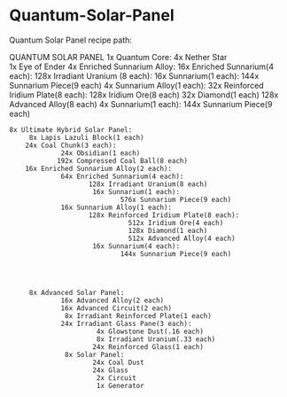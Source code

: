 # Quantum-Solar-Panel
Quantum Solar Panel recipe path:
 
QUANTUM SOLAR PANEL
	1x Quantum Core:
		 4x Nether Star		
		 1x Eye of Ender
		 4x Enriched Sunnarium Alloy:
				16x Enriched Sunnarium(4 each):
						128x Irradiant Uranium (8 each):
					 	 16x Sunnarium(1 each):
								144x Sunnarium Piece(9 each)
				 4x Sunnarium Alloy(1 each):
						 32x Reinforced Iridium Plate(8 each):
								  128x Iridium Ore(8 each)
								   32x Diamond(1 each)
								  128x Advanced Alloy(8 each)
						  4x Sunnarium(1 each):
								144x Sunnarium Piece(9 each)
								
								
								
								
	8x Ultimate Hybrid Solar Panel:						
		 8x Lapis Lazuli Block(1 each)
		24x Coal Chunk(3 each):
				 24x Obsidian(1 each)
				192x Compressed Coal Ball(8 each)
		16x Enriched Sunnarium Alloy(2 each):		
			     64x Enriched Sunnarium(4 each):
						128x Irradiant Uranium(8 each)
					 	 16x Sunnarium(1 each):
								576x Sunnarium Piece(9 each)
				 16x Sunnarium Alloy(1 each):
						128x Reinforced Iridium Plate(8 each):
								  512x Iridium Ore(4 each)
								  128x Diamond(1 each)
								  512x Advanced Alloy(4 each)
						 16x Sunnarium(4 each):
								144x Sunnarium Piece(9 each)
								
								
								
								
		 8x	Advanced Solar Panel:
				 16x Advanced Alloy(2 each)
				 16x Advanced Circuit(2 each)
				  8x Irradiant Reinforced Plate(1 each)
				 24x Irradiant Glass Pane(3 each):
						  4x Glowstone Dust(.16 each)
						  8x Irradiant Uranium(.33 each)
						 24x Reinforced Glass(1 each)
				  8x Solar Panel:
						 24x Coal Dust
						 24x Glass
						  2x Circuit
						  1x Generator
				  
